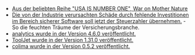 * [Aus der beliebten Reihe "USA IS NUMBER ONE", War on Mother Nature](https://blog.fefe.de/?ts=9d5702de)
* [Die von der Industrie verursachten Schäde durch fehlende Investitionen im Bereich sicherer Software soll jetzt der Steuerzahler übernehmen.](https://blog.fefe.de/?ts=9d5581cc) - So die feuchten Träume der Versicherungsbranche.
* [analytics wurde in der Version 4.6.0 veröffentlicht.](https://github.com/Rello/analytics/releases/tag/4.6.0)
* [ToolJet wurde in der Version 1.31.0 veröffentlicht.](https://github.com/ToolJet/ToolJet/releases/tag/v1.31.0)
* [colima wurde in der Version 0.5.2 veröffentlicht.](https://github.com/abiosoft/colima/releases/tag/v0.5.2)

